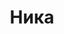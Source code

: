 ---
title: "Ника"
description: "Роскошная девушка с широкими бедрами, голливудской улыбкой и обворожительными зелеными глазами. Я элитная эскортница, которая принесет вам незабываемое удовольствие. Люблю проводить время за ужином в ресторане, а потом продолжить вечер в шикарном номере отеля. Мое хобби – это рисование хной на теле. Предпочитаю общение с красивыми и уверенными в себе мужчинами. Изучаю испанский язык, английский  и увлекаюсь романами.

Если вам интересны дорогие эскорт услуги, то обращайтесь в наше агентство и наш менеджер организует вам vip отдых со мной."
Price: "От 1000$"
height: "170"
weight: "54"
age: "24"
folder: nika2
mainImage: 1.webp
images:
  - 2.webp
  - 3.webp
---